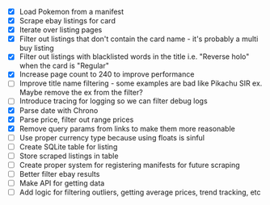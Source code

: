 - [x] Load Pokemon from a manifest
- [x] Scrape ebay listings for card
- [x] Iterate over listing pages
- [x] Filter out listings that don't contain the card name - it's probably a multi buy listing
- [x] Filter out listings with blacklisted words in the title i.e. "Reverse holo" when the card is "Regular"
- [x] Increase page count to 240 to improve performance
- [ ] Improve title name filtering - some examples are bad like Pikachu SIR ex. Maybe remove the ex from the filter?
- [ ] Introduce tracing for logging so we can filter debug logs
- [x] Parse date with Chrono
- [x] Parse price, filter out range prices
- [x] Remove query params from links to make them more reasonable
- [ ] Use proper currency type because using floats is sinful
- [ ] Create SQLite table for listing 
- [ ] Store scraped listings in table
- [ ] Create proper system for registering manifests for future scraping
- [ ] Better filter ebay results
- [ ] Make API for getting data
- [ ] Add logic for filtering outliers, getting average prices, trend tracking, etc
